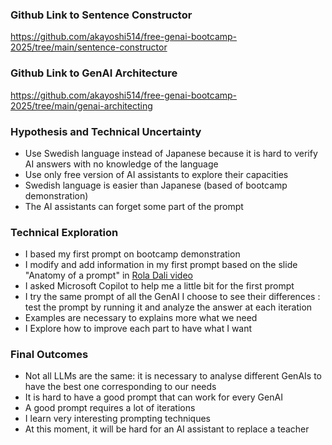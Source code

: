 ### Github Link to Sentence Constructor
https://github.com/akayoshi514/free-genai-bootcamp-2025/tree/main/sentence-constructor

### Github Link to GenAI Architecture
https://github.com/akayoshi514/free-genai-bootcamp-2025/tree/main/genai-architecting

### Hypothesis and Technical Uncertainty
- Use Swedish language instead of Japanese because it is hard to verify AI answers with no knowledge of the language 
- Use only free version of AI assistants to explore their capacities
- Swedish language is easier than Japanese (based of bootcamp demonstration)
- The AI assistants can forget some part of the prompt

### Technical Exploration
- I based my first prompt on bootcamp demonstration 
- I modify and add information in my first prompt based on the slide "Anatomy of a prompt" in [Rola Dali video](https://www.youtube.com/watch?v=IeExPzfxbxM&t=800s)
- I asked Microsoft Copilot to help me a little bit for the first prompt
- I try the same prompt of all the GenAI I choose to see their differences : test the prompt by running it and analyze the answer at each iteration
- Examples are necessary to explains more what we need
- I Explore how to improve each part to have what I want

### Final Outcomes
- Not all LLMs are the same: it is necessary to analyse different GenAIs to have the best one corresponding to our needs
- It is hard to have a good prompt that can work for every GenAI
- A good prompt requires a lot of iterations
- I learn very interesting prompting techniques
- At this moment, it will be hard for an AI assistant to replace a teacher
